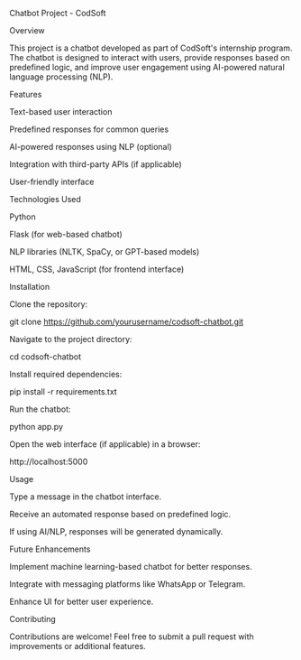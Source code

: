 Chatbot Project - CodSoft

Overview

This project is a chatbot developed as part of CodSoft's internship program. The chatbot is designed to interact with users, provide responses based on predefined logic, and improve user engagement using AI-powered natural language processing (NLP).

Features

Text-based user interaction

Predefined responses for common queries

AI-powered responses using NLP (optional)

Integration with third-party APIs (if applicable)

User-friendly interface

Technologies Used

Python

Flask (for web-based chatbot)

NLP libraries (NLTK, SpaCy, or GPT-based models)

HTML, CSS, JavaScript (for frontend interface)

Installation

Clone the repository:

git clone https://github.com/yourusername/codsoft-chatbot.git

Navigate to the project directory:

cd codsoft-chatbot

Install required dependencies:

pip install -r requirements.txt

Run the chatbot:

python app.py

Open the web interface (if applicable) in a browser:

http://localhost:5000

Usage

Type a message in the chatbot interface.

Receive an automated response based on predefined logic.

If using AI/NLP, responses will be generated dynamically.

Future Enhancements

Implement machine learning-based chatbot for better responses.

Integrate with messaging platforms like WhatsApp or Telegram.

Enhance UI for better user experience.

Contributing

Contributions are welcome! Feel free to submit a pull request with improvements or additional features.
